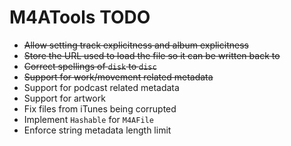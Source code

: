 # M4ATools TODO

- ~~Allow setting track explicitness and album explicitness~~
- ~~Store the URL used to load the file so it can be written back to~~
- ~~Correct spellings of `disk` to `disc`~~
- ~~Support for work/movement related metadata~~
- Support for podcast related metadata
- Support for artwork
- Fix files from iTunes being corrupted
- Implement `Hashable` for `M4AFile`
- Enforce string metadata length limit
